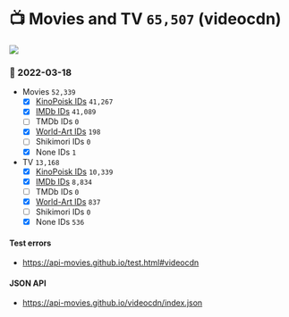 # :tv: Movies and TV `65,507` (videocdn)

<a href="https://API-Movies.github.io"><img src="https://API-Movies.github.io/banner.png?cache"></a>

### :date: 2022-03-18
- Movies `52,339`
  - [x] <a href="https://API-Movies.github.io/videocdn/movie_kinopoisk_ids.json">KinoPoisk IDs</a> `41,267`
  - [x] <a href="https://API-Movies.github.io/videocdn/movie_imdb_ids.json">IMDb IDs</a> `41,089`
  - [ ] TMDb IDs `0`
  - [x] <a href="https://API-Movies.github.io/videocdn/movie_world_art_ids.json">World-Art IDs</a> `198`
  - [ ] Shikimori IDs `0`
  - [x] None IDs `1`
- TV `13,168`
  - [x] <a href="https://API-Movies.github.io/videocdn/tv_kinopoisk_ids.json">KinoPoisk IDs</a> `10,339`
  - [x] <a href="https://API-Movies.github.io/videocdn/tv_imdb_ids.json">IMDb IDs</a> `8,834`
  - [ ] TMDb IDs `0`
  - [x] <a href="https://API-Movies.github.io/videocdn/tv_world_art_ids.json">World-Art IDs</a> `837`
  - [ ] Shikimori IDs `0`
  - [x] None IDs `536`
#### Test errors
- <a href='https://api-movies.github.io/test.html#videocdn'>https://api-movies.github.io/test.html#videocdn</a>
#### JSON API
- <a href='https://api-movies.github.io/videocdn/index.json'>https://api-movies.github.io/videocdn/index.json</a>
